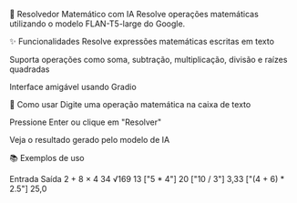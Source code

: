 📐 Resolvedor Matemático com IA
Resolve operações matemáticas utilizando o modelo FLAN-T5-large do Google.

✨ Funcionalidades
Resolve expressões matemáticas escritas em texto

Suporta operações como soma, subtração, multiplicação, divisão e raízes quadradas

Interface amigável usando Gradio

🚀 Como usar
Digite uma operação matemática na caixa de texto

Pressione Enter ou clique em "Resolver"

Veja o resultado gerado pelo modelo de IA

📚 Exemplos de uso

Entrada	Saída
2 + 8 × 4	34
√169	13
["5 * 4"]	20
["10 / 3"]	3,33
["(4 + 6) * 2.5"]	25,0
